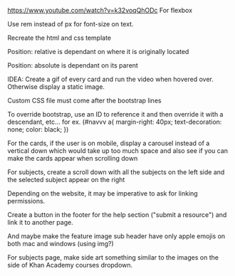 https://www.youtube.com/watch?v=k32voqQhODc
For flexbox

Use rem instead of px for font-size on text.

Recreate the html and css template

Position: relative is dependant on where it is originally located

Position: absolute is dependant on its parent

IDEA: 
Create a gif of every card and run the video when hovered over. Otherwise display a static image.

Custom CSS file must come after the bootstrap lines

To override bootstrap, use an ID to reference it and then override it with a descendant, etc...
for ex. (#navvv a{
  margin-right: 40px;
  text-decoration: none;
  color: black;
})

For the cards, if the user is on mobile, display a carousel instead of a vertical down which would take up too much space
and also see if you can make the cards appear when scrolling down

For subjects, create a scroll down with all the subjects on the left side and the selected subject appear on the right

Depending on the website, it may be imperative to ask for linking permissions.

Create a button in the footer for the help section ("submit a resource") and link it to another page.

And maybe make the feature image sub header have only apple emojis on both mac and windows (using img?)

For subjects page, make side art something similar to the images on the side of Khan Academy courses dropdown.